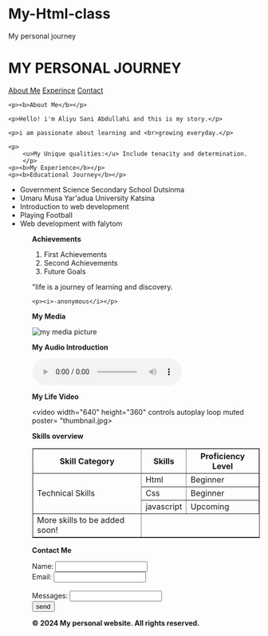 # My-Html-class
My personal journey 
<!doctype html>
<html lang="en">
<head>
<meta charset="UTF-8" />
    <meta name="viewpoint" content="width=device-width, initial-scale=1.0" />
    <title>TABLE PRACTICAL</title>
    <link rel="stylesheet" href="" />
</head>
</body>
	<h1>MY PERSONAL JOURNEY</h2>
	<p><a href="aliyu.html">About Me</a> <a href="aliyu.html">Experince</a> <a href="aliyu.html">Contact</a></p>
	
	<p><b>About Me</b></p>
	
	<p>Hello! i'm Aliyu Sani Abdullahi and this is my story.</p>
	
	<p>i am passionate about learning and <br>growing everyday.</p>
	
	<p>
		<u>My Unique qualities:</u> Include tenacity and determination.
		</p>
	<p><b>My Experience</b></p>
	<p><b>Educational Journey</b></p>
<ul>
	<li>Government Science Secondary School Dutsinma</li>
	<li>Umaru Musa Yar'adua University Katsina</li>
	<li>Introduction to web development</li>
	<li>Playing Football</li>
	<li>Web development with falytom</li>
	<ul>
	
<p><b>Achievements</b></p>
	<ol type='1'>
	<li>First Achievements</li>
	<li>Second Achievements</li>
	<li>Future Goals</li>
	</ol>
	<p>"life is a journey of learning and discovery.</p>
	
	<p><i>-anonymous</i></p>
	
<p><b>My Media</b></p>

<img  src="my media.jpg" alt="my media picture"/>
<br/>
<p><b>My Audio Introduction</b></P>
	<audio src="my audio.mp3" controls></audio>
	
<p><b> My Life Video </b></p>

<video width="640" height="360" controls autoplay loop muted poster= "thumbnail.jpg>
	<source src="my video.mp4" type="video/mp4">
</video>

<p><b>Skills overview</b></p>

<table border="1">
	<tr>
		<th>Skill Category</th>
		<th>Skills</th>
		<th>Proficiency Level</th>
	</tr>
	<tr>
		<td rowspan="3">Technical Skills</td>
		<td>Html</td>
		<td>Beginner</td>
	</tr>
	<tr>
		<td>Css</td>
		<td>Beginner</td>
	</tr>
	<tr>
		<td>javascript</td>
		<td>Upcoming</td>
	</tr>
	<tr>
		<td rowspan="3">More skills to be added soon!</td>
	</tr>
</table>

<p><b>Contact Me</b></p>

<form>
	<label for="name">Name:</label>
	<input type="name" id"name" name="name" required />
	<br/>
	<label for="email">Email:</label>
	<input type="email" id"email" name="email" required />
<br/>
<br/>
	<label for="message">Messages:</label>
	<input type="message" id"message" name="message" required />
	<br/>
	<input type="button" value="send" onclick="alert('button clicked!')" />
	
<p><b>&copy; 2024 My personal website. All rights reserved.</b></p>
</form>
</body>
</html>
